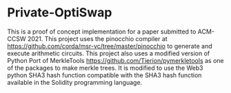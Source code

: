 # Private-OptiSwap

This is a proof of concept implementation for a paper submitted to ACM-CCSW 2021.
This project uses the pinocchio compiler at https://github.com/corda/msr-vc/tree/master/pinocchio to generate and execute arithmetic circuits.
This project also uses a modified version of Python Port of MerkleTools https://github.com/Tierion/pymerkletools as one of the packages to make merkle trees.
It is modified to use the Web3 python SHA3 hash function compatible with the SHA3 hash function available in the Solidity programming language. 
